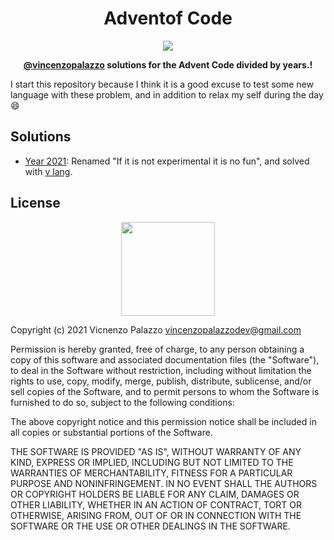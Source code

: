<div align="center">
  <h1>Adventof Code</h1>

  <img src="https://pulse.appsscript.info/files/2020/12/1_XtCMwEXZe2VcH-jfcHwCBQ-1-1.jpeg" />

  <p>
    <strong><a href="https://github.com/vincenzopalazzo">@vincenzopalazzo</a> solutions for the Advent Code divided by years.!</strong>
  </p>
</div>


I start this repository because I think it is a good excuse to test some new language with these 
problem, and in addition to relax my self during the day :smile:


## Solutions

- [Year 2021](2021): Renamed "If it is not experimental it is no fun", and solved with [v lang](https://vlang.io/).


## License

<div align="center">
  <img src="https://opensource.org/files/osi_keyhole_300X300_90ppi_0.png" width="150" height="150"/>
</div>

Copyright (c) 2021 Vicnenzo Palazzo vincenzopalazzodev@gmail.com

Permission is hereby granted, free of charge, to any person obtaining a copy of this software and associated documentation files (the "Software"), 
to deal in the Software without restriction, including without limitation the rights to use, copy, modify, merge, publish, distribute, 
sublicense, and/or sell copies of the Software, and to permit persons to whom the Software is furnished to do so, subject to the following conditions:

The above copyright notice and this permission notice shall be included in all copies or substantial portions of the Software.

THE SOFTWARE IS PROVIDED "AS IS", WITHOUT WARRANTY OF ANY KIND, EXPRESS OR IMPLIED, INCLUDING BUT NOT LIMITED TO THE WARRANTIES OF MERCHANTABILITY, 
FITNESS FOR A PARTICULAR PURPOSE AND NONINFRINGEMENT. IN NO EVENT SHALL THE AUTHORS OR COPYRIGHT HOLDERS BE LIABLE FOR ANY CLAIM, 
DAMAGES OR OTHER LIABILITY, WHETHER IN AN ACTION OF CONTRACT, TORT OR OTHERWISE, ARISING FROM, OUT OF OR IN CONNECTION WITH THE SOFTWARE OR THE USE 
OR OTHER DEALINGS IN THE SOFTWARE.

